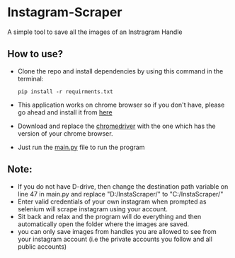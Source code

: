 # Instagram-Scraper
A simple tool to save all the images of an Instragram Handle

## How to use?

- Clone the repo and install dependencies by using this command in the terminal: 

      pip install -r requirments.txt


- This application works on chrome browser so if you don't have, please go ahead and install it from [here](https://www.google.com/chrome/?brand=YTUH&gclid=CjwKCAjw8cCGBhB6EiwAgORey5Bar_RZgnl2L_Tow7uUhqj0yD0lXlSb3Zmev98sj7CYAPt5wIrtohoCmmUQAvD_BwE&gclsrc=aw.ds)
- Download and replace the [chromedriver](https://chromedriver.chromium.org/downloads) with the one which has the version of your chrome browser.
- Just run the [main.py](./main.py) file to run the program

## Note:

- If you do not have D-drive, then change the destination path variable on line 47 in main.py and replace "D:/InstaScraper/" to "C:/InstaScraper/"
- Enter valid credentials of your own instagram when prompted as selenium will scrape instagram using your account.
- Sit back and relax and the program will do everything and then automatically open the folder where the images are saved.
- you can only save images from handles you are allowed to see from your instagram account (i.e the private accounts you follow and all public accounts)

